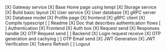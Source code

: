 [X] Gateway service
[X] Base Home page using templ
[X] Storage service
[X] Build basic layout
[X] User service
    [X] User database
    [X] gRPC server
    [X] Database model
[X] Profile page
    [X] frontend
    [X] gRPC client
[X] Compile typescript
[ ] Readme
[X] Doc that describes authentication flows
[ ] Authentication
    [X] Frontend
        [X] Auth box
        [X] Request send
        [X] Responses handle
        [X] OTP Request send
    [ ] Backend
        [X] Login request receive 
        [X] OTP generation and cachying
        [ ] OTP Email send
        [X] JWT Generation
        [X] JWT Verification
        [X] Tokens Refresh
        [ ] Logout
